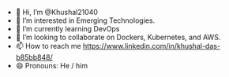- 👋 Hi, I’m @Khushal21040
- 👀 I’m interested in Emerging Technologies.
- 🌱 I’m currently learning DevOps
- 💞️ I’m looking to collaborate on Dockers, Kubernetes, and AWS.
- 📫 How to reach me https://www.linkedin.com/in/khushal-das-b85bb848/
- 😄 Pronouns: He / him
  

<!---
Khushal21040/Khushal21040 is a ✨ special ✨ repository because its `README.md` (this file) appears on your GitHub profile.
You can click the Preview link to take a look at your changes.
--->
